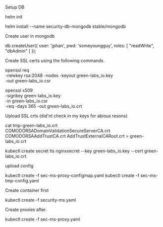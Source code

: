 Setup DB

helm init

helm install --name security-db-mongodb stable/mongodb

Create user in mongodb

db.createUser({ user: 'jphan', pwd: 'someyoungguy', roles: [ "readWrite", "dbAdmin" ] });

Create SSL certs using the following commands.

openssl req \
       -newkey rsa:2048 -nodes -keyout green-labs_io.key \
       -out green-labs_io.csr

openssl x509 \
       -signkey green-labs_io.key \
       -in green-labs_io.csr \
       -req -days 365 -out green-labs_io.crt

Upload SSL crts (did'nt check in my keys for abious resons)

cat tmp-green-labs_io.crt COMODORSADomainValidationSecureServerCA.crt COMODORSAAddTrustCA.crt AddTrustExternalCARoot.crt > green-labs_io.crt

kubectl create secret tls nginxsecret --key green-labs_io.key  --cert green-labs_io.crt

upload config

kubectl create -f sec-ms-proxy-configmap.yaml
kubectl create -f sec-ms-tmp-config.yaml

Create container first

kubectl create -f security-ms.yaml

Create proxies after.

kubectl create -f sec-ms-proxy.yaml

